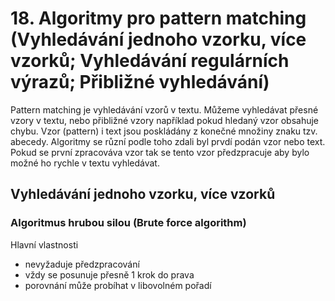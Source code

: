 # 18. Algoritmy pro pattern matching (Vyhledávání jednoho vzorku, více vzorků; Vyhledávání regulárních výrazů; Přibližné vyhledávání)
Pattern matching je vyhledávání vzorů v textu. Můžeme vyhledávat přesné vzory v textu, nebo přibližné vzory například pokud hledaný vzor obsahuje chybu.
Vzor (pattern) i text jsou poskládány z konečné množiny znaku tzv. abecedy. Algoritmy se různí podle toho zdali byl prvdí podán vzor nebo text.
Pokud se první zpracováva vzor tak se tento vzor předzpracuje aby bylo možné ho rychle v textu vyhledávat.

## Vyhledávání jednoho vzorku, více vzorků
### Algoritmus hrubou silou (Brute force algorithm)
Hlavní vlastnosti
- nevyžaduje předzpracování
- vždy se posunuje přesně 1 krok do prava
- porovnání může probíhat v libovolném pořadí